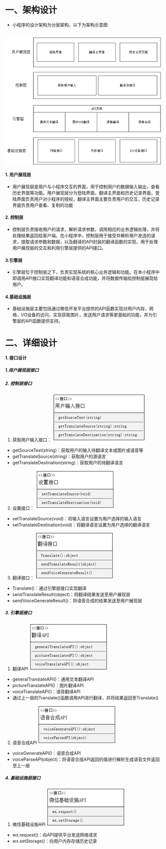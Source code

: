 # 一、架构设计

* 小程序的设计架构为分层架构，以下为架构示意图
<br>
<img src="./utils/绘图1.png"></img>

#### 1. 用户展现层

* 用户展现层是用户与小程序交互的界面，用于控制用户的数据输入输出，查看历史界面等功能。用户展现层分为登陆界面，翻译主界面和历史记录界面，登陆界面负责用户对小程序的授权，翻译主界面主要负责用户的交互，历史记录界面负责用户查看、复制的功能

#### 2. 控制层

* 控制层负责接收用户的请求，解析请求参数，调用相应的业务逻辑处理，并将处理结果返回给客户端。在小程序中，控制层用于接受并解析用户发送的请求，提取请求参数和数据，以及翻译的API封装的翻译函数的实现，用于处理用户展现层的交互和利用引擎层提供的API接口。

#### 3.引擎层

* 引擎层位于控制层之下，负责实现系统的核心业务逻辑和功能。在本小程序中即调用API接口实现翻译功能和语音合成功能，并将数据传输给控制层展现给用户。

#### 4.基础设施层

* 基础设施层主要包括通过微信开发平台提供的API函数实现对用户内存，网络，I/O设备的访问，实现获取图片，发送用户请求等更基础的功能，并为引擎层的API函数提供支持。

# 二、详细设计

#### 1. 接口设计

##### 1.用户展现层接口

##### 2. 控制层接口

1. 获取用户输入接口：
    ![alt text](./utils/image.png)
*  getSourceText(string)：获取用户的输入待翻译文本或图片或语音等
*  getTranslateSource(string)：获取用户的源语言
*  getTranslateDestination(string)：获取用户的待翻译语言
2. 设置接口：
    ![alt text](./utils/image2.png)
*  setTranslateSource(void)：将输入语言设置为用户选择的输入语言
*  setTranslateDestination(void)：将翻译语言设置为用户选择的翻译语言
3. 翻译接口：
    ![alt text](./utils/image3.png)
*  Translate()：通过引擎层接口实现翻译
*  sendTranslateResult(object)：将翻译结果发送至用户展现层
*  sendVoiceGenerateResult()：将语音合成的结果发送至用户展现层

##### 3. 引擎层接口

1. 翻译API
    ![alt text](./utils/image4.png)
* generalTranslateAPI()：通用文本翻译API
* pictureTranslateAPI()：图片翻译API
* voiceTranslateAPI()：语音翻译API
* 通过上一层的Translate()函数调用API进行翻译，并将结果返回至Translate()
2. 语音合成API
    ![alt text](./utils/image5.png)
* voiceGenerateAPI()：语音合成API
* voiceParseAPI(object)：将语音合成API返回的值进行解析生成语音文件返回至上一层

##### 4. 基础设施层接口

1. 微信基础设施API
   ![alt text](./utils/image6.png)
* wx.request()：向API提供平台发送网络请求
* wx.setStorage()：向用户内存存储历史记录